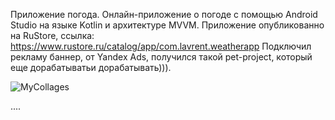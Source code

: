 Приложение погода.
Онлайн-приложение о погоде с помощью Android Studio на языке Kotlin и архитектуре MVVM.
Приложение опубликованно на RuStore, 
ссылка: https://www.rustore.ru/catalog/app/com.lavrent.weatherapp
Подключил рекламу баннер, от Yandex Ads, получился такой pet-project, который еще дорабатыватьи дорабатывать))).

![MyCollages](https://github.com/gipnozhard/WeatherApp/assets/71705375/f100b7f4-bde2-4360-81c7-37b9d461620d)

....
